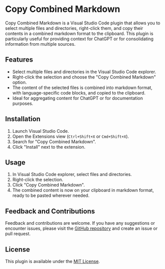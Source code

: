 # Copy Combined Markdown

Copy Combined Markdown is a Visual Studio Code plugin that allows you to select multiple files and directories, right-click them, and copy their contents in a combined markdown format to the clipboard. This plugin is particularly useful for providing context for ChatGPT or for consolidating information from multiple sources.

## Features

- Select multiple files and directories in the Visual Studio Code explorer.
- Right-click the selection and choose the "Copy Combined Markdown" option.
- The content of the selected files is combined into markdown format, with language-specific code blocks, and copied to the clipboard.
- Ideal for aggregating content for ChatGPT or for documentation purposes.

## Installation

1. Launch Visual Studio Code.
2. Open the Extensions view (`Ctrl+Shift+X` or `Cmd+Shift+X`).
3. Search for "Copy Combined Markdown".
4. Click "Install" next to the extension.

## Usage

1. In Visual Studio Code explorer, select files and directories.
2. Right-click the selection.
3. Click "Copy Combined Markdown".
4. The combined content is now on your clipboard in markdown format, ready to be pasted wherever needed.

## Feedback and Contributions

Feedback and contributions are welcome. If you have any suggestions or encounter issues, please visit the [GitHub repository](https://github.com/skaramicke/vscode-copy-combined-markdown) and create an issue or pull request.

## License

This plugin is available under the [MIT License](https://opensource.org/licenses/MIT).
